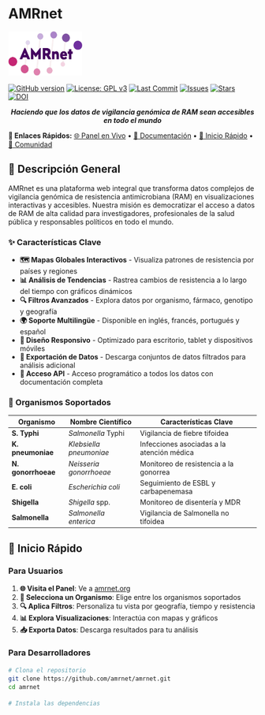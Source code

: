# AMRnet

<img src='assets/img/logo-prod.png' width="150" height="90">

[![GitHub version](https://img.shields.io/badge/version-1.1.0-blue.svg)](https://github.com/amrnet/amrnet)
[![License: GPL v3](https://img.shields.io/badge/License-GPLv3-blue.svg)](https://www.gnu.org/licenses/gpl-3.0)
[![Last Commit](https://img.shields.io/github/last-commit/amrnet/amrnet)](https://github.com/amrnet/amrnet/commits/main)
[![Issues](https://img.shields.io/github/issues/amrnet/amrnet)](https://github.com/amrnet/amrnet/issues)
[![Stars](https://img.shields.io/github/stars/amrnet/amrnet)](https://github.com/amrnet/amrnet/stargazers)
[![DOI](https://zenodo.org/badge/615052960.svg)](https://zenodo.org/doi/10.5281/zenodo.10810218)

<p align="center">
  <em><b>Haciendo que los datos de vigilancia genómica de RAM sean accesibles en todo el mundo</b></em>
</p>

**🔗 Enlaces Rápidos:** [🌐 Panel en Vivo](https://www.amrnet.org) • [📖 Documentación](https://amrnet.readthedocs.io) • [🚀 Inicio Rápido](#-inicio-rápido) • [💬 Comunidad](https://github.com/amrnet/amrnet/discussions)

## 🎯 Descripción General

AMRnet es una plataforma web integral que transforma datos complejos de vigilancia genómica de resistencia antimicrobiana (RAM) en visualizaciones interactivas y accesibles. Nuestra misión es democratizar el acceso a datos de RAM de alta calidad para investigadores, profesionales de la salud pública y responsables políticos en todo el mundo.

### ✨ Características Clave

- **🗺️ Mapas Globales Interactivos** - Visualiza patrones de resistencia por países y regiones
- **📊 Análisis de Tendencias** - Rastrea cambios de resistencia a lo largo del tiempo con gráficos dinámicos
- **🔍 Filtros Avanzados** - Explora datos por organismo, fármaco, genotipo y geografía
- **🌍 Soporte Multilingüe** - Disponible en inglés, francés, portugués y español
- **📱 Diseño Responsivo** - Optimizado para escritorio, tablet y dispositivos móviles
- **📁 Exportación de Datos** - Descarga conjuntos de datos filtrados para análisis adicional
- **🔌 Acceso API** - Acceso programático a todos los datos con documentación completa

### 🦠 Organismos Soportados

| Organismo | Nombre Científico | Características Clave |
|----------|------------------|----------------------|
| **S. Typhi** | *Salmonella* Typhi | Vigilancia de fiebre tifoidea |
| **K. pneumoniae** | *Klebsiella pneumoniae* | Infecciones asociadas a la atención médica |
| **N. gonorrhoeae** | *Neisseria gonorrhoeae* | Monitoreo de resistencia a la gonorrea |
| **E. coli** | *Escherichia coli* | Seguimiento de ESBL y carbapenemasa |
| **Shigella** | *Shigella* spp. | Monitoreo de disentería y MDR |
| **Salmonella** | *Salmonella enterica* | Vigilancia de Salmonella no tifoidea |

## 🚀 Inicio Rápido

### Para Usuarios

1. **🌐 Visita el Panel**: Ve a [amrnet.org](https://www.amrnet.org)
2. **🦠 Selecciona un Organismo**: Elige entre los organismos soportados
3. **🔍 Aplica Filtros**: Personaliza tu vista por geografía, tiempo y resistencia
4. **📊 Explora Visualizaciones**: Interactúa con mapas y gráficos
5. **📥 Exporta Datos**: Descarga resultados para tu análisis

### Para Desarrolladores

```bash
# Clona el repositorio
git clone https://github.com/amrnet/amrnet.git
cd amrnet

# Instala las dependencias
```

